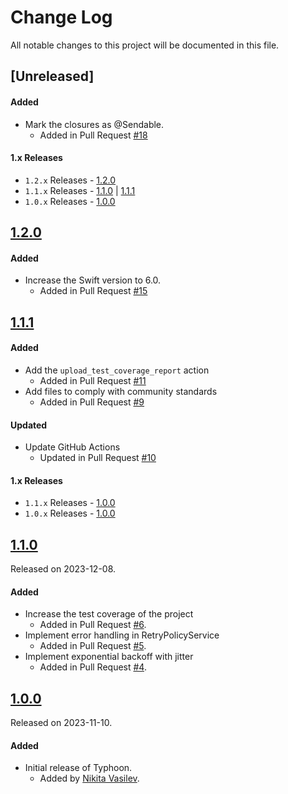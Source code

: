 # Change Log
All notable changes to this project will be documented in this file.

## [Unreleased]

#### Added
- Mark the closures as @Sendable.
  - Added in Pull Request [#18](https://github.com/space-code/typhoon/pull/18)

#### 1.x Releases
- `1.2.x` Releases - [1.2.0](#120)
- `1.1.x` Releases - [1.1.0](#110) | [1.1.1](#111)
- `1.0.x` Releases - [1.0.0](#100)

## [1.2.0](https://github.com/space-code/typhoon/releases/tag/1.2.0)

#### Added
- Increase the Swift version to 6.0.
  - Added in Pull Request [#15](https://github.com/space-code/typhoon/pull/15)

## [1.1.1](https://github.com/space-code/typhoon/releases/tag/1.1.1)

#### Added
- Add the `upload_test_coverage_report` action
  - Added in Pull Request [#11](https://github.com/space-code/typhoon/pull/11)
- Add files to comply with community standards
  - Added in Pull Request [#9](https://github.com/space-code/typhoon/pull/9)

#### Updated
- Update GitHub Actions
  - Updated in Pull Request [#10](https://github.com/space-code/typhoon/pull/10)

#### 1.x Releases
- `1.1.x` Releases - [1.0.0](#110)
- `1.0.x` Releases - [1.0.0](#100)

## [1.1.0](https://github.com/space-code/typhoon/releases/tag/1.1.0)
Released on 2023-12-08.

#### Added
- Increase the test coverage of the project
  - Added in Pull Request [#6](https://github.com/space-code/typhoon/pull/6).
- Implement error handling in RetryPolicyService
  - Added in Pull Request [#5](https://github.com/space-code/typhoon/pull/5).
- Implement exponential backoff with jitter
  - Added in Pull Request [#4](https://github.com/space-code/typhoon/pull/4).

## [1.0.0](https://github.com/space-code/typhoon/releases/tag/1.0.0)
Released on 2023-11-10.

#### Added
- Initial release of Typhoon.
  - Added by [Nikita Vasilev](https://github.com/nik3212).